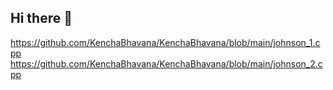 ## Hi there 👋

<!--
**KenchaBhavana/KenchaBhavana** is a ✨ _special_ ✨ repository because its `README.md` (this file) appears on your GitHub profile.

Here are some ideas to get you started:

- 🔭 I’m currently working on ...
- 🌱 I’m currently learning ...
- 👯 I’m looking to collaborate on ...
- 🤔 I’m looking for help with ...
- 💬 Ask me about ...
- 📫 How to reach me: ...
- 😄 Pronouns: ...
- ⚡ Fun fact: ...
-->
https://github.com/KenchaBhavana/KenchaBhavana/blob/main/johnson_1.cpp
https://github.com/KenchaBhavana/KenchaBhavana/blob/main/johnson_2.cpp
